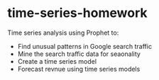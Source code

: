 # time-series-homework

Time series analysis using Prophet to:
- Find unusual patterns in Google search traffic
- Mine the search traffic data for seaonality
- Create a time series model
- Forecast revnue using time series models